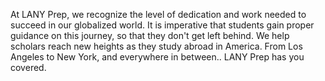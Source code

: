 

At LANY Prep, we recognize the level of dedication and work needed to succeed in our globalized world. It is imperative that students gain proper guidance on this journey, so that they don't get left behind. We help scholars reach new heights as they study abroad in America. From Los Angeles to New York, and everywhere in between.. LANY Prep has you covered.
